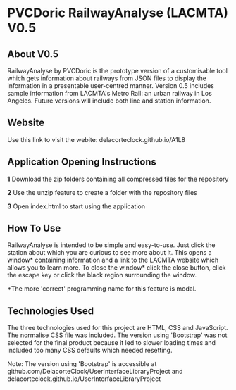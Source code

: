 # PVCDoric RailwayAnalyse (LACMTA) V0.5

## About V0.5

RailwayAnalyse by PVCDoric is the prototype version of a customisable tool which gets information about railways from JSON files to display the information in a presentable user-centred manner. Version 0.5 includes sample information from LACMTA's Metro Rail: an urban railway in Los Angeles. Future versions will include both line and station information.

## Website

Use this link to visit the webite: delacorteclock.github.io/A1L8

## Application Opening Instructions

**1** Download the zip folders containing all compressed files for the repository

**2** Use the unzip feature to create a folder with the repository files

**3** Open index.html to start using the application

## How To Use 

RailwayAnalyse is intended to be simple and easy-to-use. Just click the station about which you are curious to see more about it. This opens a window* containing information and a link to the LACMTA website which allows you to learn more. To close the window* click the close button, click the escape key or click the black region surrounding the window.

*The more 'correct' programming name for this feature is modal.

## Technologies Used

The three technologies used for this project are HTML, CSS and JavaScript. The normalise CSS file was included. The version using 'Bootstrap' was not selected for the final product because it led to slower loading times and included too many CSS defaults which needed resetting.

Note: The version using 'Bootstrap' is accessible at github.com/DelacorteClock/UserInterfaceLibraryProject and delacorteclock.github.io/UserInterfaceLibraryProject
